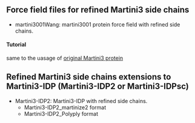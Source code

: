 ## Force field files for refined Martini3 side chains
 - martini3001Wang: martini3001 protein force field with refined side chains.
#### Tutorial
same to the uasage of [original Martini3 protein](https://cgmartini.nl/docs/tutorials/Martini3/ProteinsI/) 

## Refined Martini3 side chains extensions to Martini3-IDP (Martini3-IDP2 or Martini3-IDPsc)
 - Martini3-IDP2: Martini3-IDP with refined side chains.
   - Martini3-IDP2_martinize2 format
   - Martini3-IDP2_Polyply format


